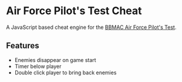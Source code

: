 # Air Force Pilot's Test Cheat
A JavaScript based cheat engine for the [BBMAC Air Force Pilot's Test](http://bbmac.net/game/skill_test.htm).

## Features
 - Enemies disappear on game start
 - Timer below player
 - Double click player to bring back enemies
